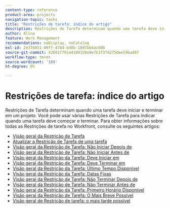 ```yaml
---
content-type: reference
product-area: projects
navigation-topic: tasks
title: "Restrições de tarefa: índice do artigo"
description: Restrições de Tarefa determinam quando uma tarefa deve iniciar e terminar em um projeto. Você pode usar várias Restrições de Tarefa para indicar quando uma tarefa deve começar e terminar. Para obter informações sobre todas as Restrições de tarefa no Workfront, consulte os artigos a seguir.
author: Alina
feature: Work Management
recommendations: noDisplay, noCatalog
exl-id: 2e37b051-00ff-4784-bd8b-1897bb4ac80b
source-git-commit: 42601f701e4109320e9e7b3f3f4275dee59bad97
workflow-type: tm+mt
source-wordcount: '169'
ht-degree: 0%

---
```


# Restrições de tarefa: índice do artigo

<!-- Audited: 1/2024 -->

Restrições de Tarefa determinam quando uma tarefa deve iniciar e terminar em um projeto. Você pode usar várias Restrições de Tarefa para indicar quando uma tarefa deve começar e terminar. Para obter informações sobre todas as Restrições de tarefa no Workfront, consulte os seguintes artigos:

* [Visão geral da Restrição de Tarefa](../../../manage-work/tasks/task-constraints/task-constraint-overview.md)
* [Atualizar a Restrição de Tarefa de uma tarefa](../../../manage-work/tasks/task-constraints/update-task-constraint-of-task.md)
* [Visão geral da Restrição de Tarefa: Não Iniciar Depois de ](../../../manage-work/tasks/task-constraints/start-no-later-than.md)
* [Visão geral da Restrição de Tarefa: Não Iniciar Antes de](../../../manage-work/tasks/task-constraints/start-no-earlier-than.md)
* [Visão geral da Restrição da Tarefa: Deve Iniciar em ](../../../manage-work/tasks/task-constraints/must-start-on.md)
* [Visão geral da Restrição de Tarefa: Deve Terminar em](../../../manage-work/tasks/task-constraints/must-finish-on.md)
* [Visão geral da Restrição da Tarefa: Último Tempo Disponível](../../../manage-work/tasks/task-constraints/latest-available-time.md)
* [Visão geral da Restrição da Tarefa: Datas Fixas](../../../manage-work/tasks/task-constraints/fixed-dates.md)
* [Visão geral da Restrição de Tarefa: Não Terminar Depois de ](../../../manage-work/tasks/task-constraints/finish-no-later-than.md)
* [Visão geral da Restrição de Tarefa: Não Terminar Antes de](../../../manage-work/tasks/task-constraints/finish-no-earlier-than.md)
* [Visão geral da Restrição da Tarefa: Primeiro Horário Disponível](../../../manage-work/tasks/task-constraints/earliest-available-time.md)
* [Visão geral da Restrição de Tarefa: O Mais Breve Possível](../../../manage-work/tasks/task-constraints/as-soon-as-possible.md)
* [Visão geral de Restrição de tarefa: o mais tarde possível](../../../manage-work/tasks/task-constraints/as-late-as-possible.md)
